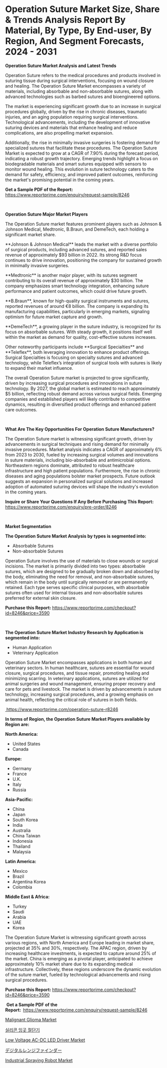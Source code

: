 <p><h1>Operation Suture Market Size, Share & Trends Analysis Report By Material, By Type, By End-user, By Region, And Segment Forecasts, 2024 - 2031</h1></p><p><strong>Operation Suture Market Analysis and Latest Trends</strong></p>
<p><p>Operation Suture refers to the medical procedures and products involved in suturing tissue during surgical interventions, focusing on wound closure and healing. The Operation Suture Market encompasses a variety of materials, including absorbable and non-absorbable sutures, along with advanced technologies such as barbed sutures and bioengineered options. </p><p>The market is experiencing significant growth due to an increase in surgical procedures globally, driven by the rise in chronic diseases, traumatic injuries, and an aging population requiring surgical interventions. Technological advancements, including the development of innovative suturing devices and materials that enhance healing and reduce complications, are also propelling market expansion. </p><p>Additionally, the rise in minimally invasive surgeries is fostering demand for specialized sutures that facilitate these procedures. The Operation Suture Market is expected to grow at a CAGR of 7.90% during the forecast period, indicating a robust growth trajectory. Emerging trends highlight a focus on biodegradable materials and smart sutures equipped with sensors to monitor wound healing. This evolution in suture technology caters to the demand for safety, efficiency, and improved patient outcomes, reinforcing the market's promising potential in the coming years.</p></p>
<p><strong>Get a Sample PDF of the Report:&nbsp;</strong> <a href="https://www.reportprime.com/enquiry/request-sample/8246">https://www.reportprime.com/enquiry/request-sample/8246</a></p>
<p>&nbsp;</p>
<p><strong>Operation Suture Major Market Players</strong></p>
<p><p>The Operation Suture market features prominent players such as Johnson & Johnson Medical, Medtronic, B.Braun, and DemeTech, each holding a significant market share. </p><p>**Johnson & Johnson Medical** leads the market with a diverse portfolio of surgical products, including advanced sutures, and reported sales revenue of approximately $93 billion in 2022. Its strong R&D focus continues to drive innovation, positioning the company for sustained growth in minimally invasive surgeries.</p><p>**Medtronic** is another major player, with its sutures segment contributing to its overall revenue of approximately $30 billion. The company emphasizes smart technology integration, enhancing suture performance and patient outcomes, which could drive future growth. </p><p>**B.Braun**, known for high-quality surgical instruments and sutures, reported revenues of around €8 billion. The company is expanding its manufacturing capabilities, particularly in emerging markets, signaling optimism for future market capture and growth.</p><p>**DemeTech**, a growing player in the suture industry, is recognized for its focus on absorbable sutures. With steady growth, it positions itself well within the market as demand for quality, cost-effective sutures increases.</p><p>Other noteworthy participants include **Surgical Specialties** and **Teleflex**, both leveraging innovation to enhance product offerings. Surgical Specialties is focusing on specialty sutures and advanced technology, while Teleflex’s integration of surgical tools with sutures is likely to expand their market influence.</p><p>The overall Operation Suture market is projected to grow significantly, driven by increasing surgical procedures and innovations in suture technology. By 2027, the global market is estimated to reach approximately $5 billion, reflecting robust demand across various surgical fields. Emerging companies and established players will likely contribute to competitive dynamics, resulting in diversified product offerings and enhanced patient care outcomes.</p></p>
<p>&nbsp;</p>
<p><strong>What Are The Key Opportunities For Operation Suture Manufacturers?</strong></p>
<p><p>The Operation Suture market is witnessing significant growth, driven by advancements in surgical techniques and rising demand for minimally invasive procedures. Market analysis indicates a CAGR of approximately 6% from 2023 to 2030, fueled by increasing surgical volumes and innovations in suture materials, including bio-absorbable and antimicrobial options. Northeastern regions dominate, attributed to robust healthcare infrastructure and high patient populations. Furthermore, the rise in chronic diseases and aging populations bolster market prospects. Future outlook suggests an expansion in personalized surgical solutions and increased adoption of automated suturing devices will shape the industry's evolution in the coming years.</p></p>
<p><strong>Inquire or Share Your Questions If Any Before Purchasing This Report:</strong> <a href="https://www.reportprime.com/enquiry/pre-order/8246">https://www.reportprime.com/enquiry/pre-order/8246</a></p>
<p>&nbsp;</p>
<p><strong>Market Segmentation</strong></p>
<p><strong>The Operation Suture Market Analysis by types is segmented into:</strong></p>
<p><ul><li>Absorbable Sutures</li><li>Non-absorbable Sutures</li></ul></p>
<p><p>Operation Suture involves the use of materials to close wounds or surgical incisions. The market is primarily divided into two types: absorbable sutures, which are designed to be gradually broken down and absorbed by the body, eliminating the need for removal, and non-absorbable sutures, which remain in the body until surgically removed or are permanently retained. Each type serves specific clinical purposes, with absorbable sutures often used for internal tissues and non-absorbable sutures preferred for external skin closure.</p></p>
<p><strong>Purchase this Report:&nbsp;</strong><a href="https://www.reportprime.com/checkout?id=8246&price=3590">https://www.reportprime.com/checkout?id=8246&price=3590</a></p>
<p>&nbsp;</p>
<p><strong>The Operation Suture Market Industry Research by Application is segmented into:</strong></p>
<p><ul><li>Human Application</li><li>Veterinary Application</li></ul></p>
<p><p>Operation Suture Market encompasses applications in both human and veterinary sectors. In human healthcare, sutures are essential for wound closure, surgical procedures, and tissue repair, promoting healing and minimizing scarring. In veterinary applications, sutures are utilized for animal surgeries and wound management, ensuring proper recovery and care for pets and livestock. The market is driven by advancements in suture technology, increasing surgical procedures, and a growing emphasis on animal health, reflecting the critical role of sutures in both fields.</p></p>
<p><a href="https://www.reportprime.com/operation-suture-r8246">&nbsp;https://www.reportprime.com/operation-suture-r8246</a></p>
<p><strong>In terms of Region, the Operation Suture Market Players available by Region are:</strong></p>
<p>
    <p> <strong> North America: </strong>
        <ul>
            <li>United States</li>
            <li>Canada</li>
        </ul>
        </p> 
    <p> <strong> Europe: </strong>
        <ul>
            <li>Germany</li>
            <li>France</li>
            <li>U.K.</li>
            <li>Italy</li>
            <li>Russia</li>
        </ul>
        </p> 
    <p> <strong> Asia-Pacific: </strong>
        <ul>
            <li>China</li>
            <li>Japan</li>
            <li>South Korea</li>
            <li>India</li>
            <li>Australia</li>
            <li>China Taiwan</li>
            <li>Indonesia</li>
            <li>Thailand</li>
            <li>Malaysia</li>
        </ul>
        </p> 
    <p> <strong> Latin America: </strong>
        <ul>
            <li>Mexico</li>
            <li>Brazil</li>
            <li>Argentina Korea</li>
            <li>Colombia</li>
        </ul>
        </p> 
    <p> <strong> Middle East & Africa: </strong>
        <ul>
            <li>Turkey</li>
            <li>Saudi</li>
            <li>Arabia</li>
            <li>UAE</li>
            <li>Korea</li>
        </ul>
    </p>
    </p>
<p><p>The Operation Suture Market is witnessing significant growth across various regions, with North America and Europe leading in market share, projected at 35% and 30%, respectively. The APAC region, driven by increasing healthcare investments, is expected to capture around 25% of the market. China is emerging as a pivotal player, anticipated to achieve approximately 10% market share due to its expanding medical infrastructure. Collectively, these regions underscore the dynamic evolution of the suture market, fueled by technological advancements and rising surgical procedures.</p></p>
<p><strong>Purchase this Report: </strong><a href="https://www.reportprime.com/checkout?id=8246&price=3590">https://www.reportprime.com/checkout?id=8246&price=3590</a></p>
<p>&nbsp;<strong>Get a Sample PDF of the Report:&nbsp;&nbsp;</strong><a href="https://www.reportprime.com/enquiry/request-sample/8246">https://www.reportprime.com/enquiry/request-sample/8246</a></p>
<p><strong></strong></p>
<p><p><a href="https://www.linkedin.com/pulse/analyzing-malignant-glioma-market-dynamics-growth-drivers-bmh3c?trackingId=WbAWp1nEQ8GmTzRX6NoTvQ%3D%3D">Malignant Glioma Market</a></p><p><a href="https://medium.com/@zlpjbqkb72/%EC%84%B8%EA%B3%84-silicon-ingot-cutting-machines-market-%EC%9D%80-2024%EC%97%90%EC%84%9C-2031%EB%A1%9C-%EC%97%B0%ED%8F%89%EA%B7%A0-%EC%A6%9D%EA%B0%80%EC%9C%A8%EC%9D%84-%EB%B3%B4%EC%9D%BC-%EA%B2%83%EC%9C%BC%EB%A1%9C-%EC%98%88%EC%83%81%EB%90%A9%EB%8B%88%EB%8B%A4-05df7ff1608b">실리콘 잉곳 절단기</a></p><p><a href="https://medium.com/@carolineparks369/exploring-low-voltage-ac-dc-led-driver-market-dynamics-revenue-analysis-and-growth-projections-in-d3e9ba95c665">Low Voltage AC-DC LED Driver Market</a></p><p><a href="https://medium.com/@isnamukti10_96948/digital-rangefinder-market-%E3%81%AE%E3%82%B0%E3%83%AD%E3%83%BC%E3%83%90%E3%83%AB%E5%B8%82%E5%A0%B4%E6%A6%82%E8%A6%81%E3%81%AF-%E4%B8%96%E7%95%8C%E3%81%8A%E3%82%88%E3%81%B3%E4%B8%BB%E8%A6%81%E5%B8%82%E5%A0%B4%E3%81%AB%E3%81%8A%E3%81%91%E3%82%8B%E6%A5%AD%E7%95%8C%E3%81%AB%E5%BD%B1%E9%9F%BF%E3%82%92%E4%B8%8E%E3%81%88%E3%82%8B%E4%B8%BB%E8%A6%81%E3%81%AA%E3%83%88%E3%83%AC%E3%83%B3%E3%83%89%E3%81%AB%E3%81%A4%E3%81%84%E3%81%A6-%E7%8B%AC%E8%87%AA%E3%81%AE%E8%A6%96%E7%82%B9%E3%82%92%E6%8F%90%E4%BE%9B%E3%81%97%E3%81%BE%E3%81%99-7ffe80f7e2c5">デジタルレンジファインダー</a></p><p><a href="https://medium.com/@barbarakbess8920/global-industrial-spraying-robot-market-sector-types-applications-market-player-strategies-c0c5b219aa72">Industrial Spraying Robot Market</a></p></p>